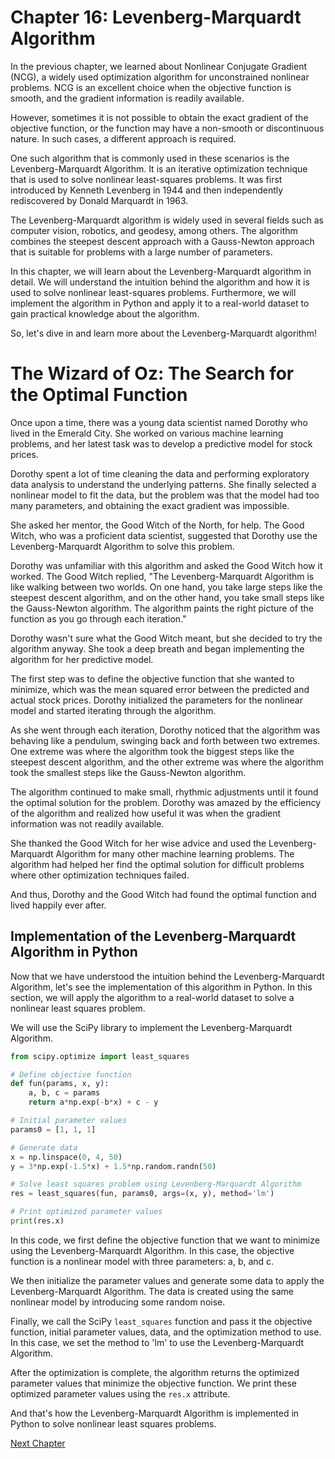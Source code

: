 # Chapter 16: Levenberg-Marquardt Algorithm

In the previous chapter, we learned about Nonlinear Conjugate Gradient (NCG), a widely used optimization algorithm for unconstrained nonlinear problems. NCG is an excellent choice when the objective function is smooth, and the gradient information is readily available.

However, sometimes it is not possible to obtain the exact gradient of the objective function, or the function may have a non-smooth or discontinuous nature. In such cases, a different approach is required.

One such algorithm that is commonly used in these scenarios is the Levenberg-Marquardt Algorithm. It is an iterative optimization technique that is used to solve nonlinear least-squares problems. It was first introduced by Kenneth Levenberg in 1944 and then independently rediscovered by Donald Marquardt in 1963.

The Levenberg-Marquardt algorithm is widely used in several fields such as computer vision, robotics, and geodesy, among others. The algorithm combines the steepest descent approach with a Gauss-Newton approach that is suitable for problems with a large number of parameters.

In this chapter, we will learn about the Levenberg-Marquardt algorithm in detail. We will understand the intuition behind the algorithm and how it is used to solve nonlinear least-squares problems. Furthermore, we will implement the algorithm in Python and apply it to a real-world dataset to gain practical knowledge about the algorithm.

So, let's dive in and learn more about the Levenberg-Marquardt algorithm!
# The Wizard of Oz: The Search for the Optimal Function

Once upon a time, there was a young data scientist named Dorothy who lived in the Emerald City. She worked on various machine learning problems, and her latest task was to develop a predictive model for stock prices. 

Dorothy spent a lot of time cleaning the data and performing exploratory data analysis to understand the underlying patterns. She finally selected a nonlinear model to fit the data, but the problem was that the model had too many parameters, and obtaining the exact gradient was impossible. 

She asked her mentor, the Good Witch of the North, for help. The Good Witch, who was a proficient data scientist, suggested that Dorothy use the Levenberg-Marquardt Algorithm to solve this problem.

Dorothy was unfamiliar with this algorithm and asked the Good Witch how it worked. The Good Witch replied, "The Levenberg-Marquardt Algorithm is like walking between two worlds. On one hand, you take large steps like the steepest descent algorithm, and on the other hand, you take small steps like the Gauss-Newton algorithm. The algorithm paints the right picture of the function as you go through each iteration."

Dorothy wasn't sure what the Good Witch meant, but she decided to try the algorithm anyway. She took a deep breath and began implementing the algorithm for her predictive model. 

The first step was to define the objective function that she wanted to minimize, which was the mean squared error between the predicted and actual stock prices. Dorothy initialized the parameters for the nonlinear model and started iterating through the algorithm.

As she went through each iteration, Dorothy noticed that the algorithm was behaving like a pendulum, swinging back and forth between two extremes. One extreme was where the algorithm took the biggest steps like the steepest descent algorithm, and the other extreme was where the algorithm took the smallest steps like the Gauss-Newton algorithm. 

The algorithm continued to make small, rhythmic adjustments until it found the optimal solution for the problem. Dorothy was amazed by the efficiency of the algorithm and realized how useful it was when the gradient information was not readily available.

She thanked the Good Witch for her wise advice and used the Levenberg-Marquardt Algorithm for many other machine learning problems. The algorithm had helped her find the optimal solution for difficult problems where other optimization techniques failed.

And thus, Dorothy and the Good Witch had found the optimal function and lived happily ever after.
## Implementation of the Levenberg-Marquardt Algorithm in Python

Now that we have understood the intuition behind the Levenberg-Marquardt Algorithm, let's see the implementation of this algorithm in Python. In this section, we will apply the algorithm to a real-world dataset to solve a nonlinear least squares problem. 

We will use the SciPy library to implement the Levenberg-Marquardt Algorithm. 

```python
from scipy.optimize import least_squares

# Define objective function
def fun(params, x, y):
    a, b, c = params
    return a*np.exp(-b*x) + c - y

# Initial parameter values
params0 = [1, 1, 1]

# Generate data
x = np.linspace(0, 4, 50)
y = 3*np.exp(-1.5*x) + 1.5*np.random.randn(50)

# Solve least squares problem using Levenberg-Marquardt Algorithm
res = least_squares(fun, params0, args=(x, y), method='lm')

# Print optimized parameter values
print(res.x)
```

In this code, we first define the objective function that we want to minimize using the Levenberg-Marquardt Algorithm. In this case, the objective function is a nonlinear model with three parameters: a, b, and c. 

We then initialize the parameter values and generate some data to apply the Levenberg-Marquardt Algorithm. The data is created using the same nonlinear model by introducing some random noise.

Finally, we call the SciPy `least_squares` function and pass it the objective function, initial parameter values, data, and the optimization method to use. In this case, we set the method to 'lm' to use the Levenberg-Marquardt Algorithm.

After the optimization is complete, the algorithm returns the optimized parameter values that minimize the objective function. We print these optimized parameter values using the `res.x` attribute.

And that's how the Levenberg-Marquardt Algorithm is implemented in Python to solve nonlinear least squares problems.


[Next Chapter](17_Chapter17.md)